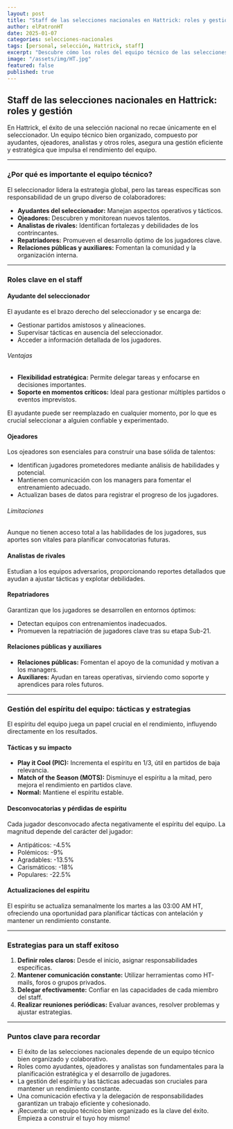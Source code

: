 ```yaml
---
layout: post
title: "Staff de las selecciones nacionales en Hattrick: roles y gestión"
author: elPatronHT
date: 2025-01-07
categories: selecciones-nacionales
tags: [personal, selección, Hattrick, staff]
excerpt: "Descubre cómo los roles del equipo técnico de las selecciones nacionales contribuyen al éxito en Hattrick."
image: "/assets/img/HT.jpg"
featured: false
published: true
---
```


## Staff de las selecciones nacionales en Hattrick: roles y gestión

En Hattrick, el éxito de una selección nacional no recae únicamente en el seleccionador. Un equipo técnico bien organizado, compuesto por ayudantes, ojeadores, analistas y otros roles, asegura una gestión eficiente y estratégica que impulsa el rendimiento del equipo.

---

### ¿Por qué es importante el equipo técnico?

El seleccionador lidera la estrategia global, pero las tareas específicas son responsabilidad de un grupo diverso de colaboradores:

- **Ayudantes del seleccionador:** Manejan aspectos operativos y tácticos.
- **Ojeadores:** Descubren y monitorean nuevos talentos.
- **Analistas de rivales:** Identifican fortalezas y debilidades de los contrincantes.
- **Repatriadores:** Promueven el desarrollo óptimo de los jugadores clave.
- **Relaciones públicas y auxiliares:** Fomentan la comunidad y la organización interna.

---

### Roles clave en el staff

#### Ayudante del seleccionador

El ayudante es el brazo derecho del seleccionador y se encarga de:

- Gestionar partidos amistosos y alineaciones.
- Supervisar tácticas en ausencia del seleccionador.
- Acceder a información detallada de los jugadores.

###### Ventajas

- **Flexibilidad estratégica:** Permite delegar tareas y enfocarse en decisiones importantes.
- **Soporte en momentos críticos:** Ideal para gestionar múltiples partidos o eventos imprevistos.

El ayudante puede ser reemplazado en cualquier momento, por lo que es crucial seleccionar a alguien confiable y experimentado.

#### Ojeadores

Los ojeadores son esenciales para construir una base sólida de talentos:

- Identifican jugadores prometedores mediante análisis de habilidades y potencial.
- Mantienen comunicación con los managers para fomentar el entrenamiento adecuado.
- Actualizan bases de datos para registrar el progreso de los jugadores.

###### Limitaciones

Aunque no tienen acceso total a las habilidades de los jugadores, sus aportes son vitales para planificar convocatorias futuras.

#### Analistas de rivales

Estudian a los equipos adversarios, proporcionando reportes detallados que ayudan a ajustar tácticas y explotar debilidades.

#### Repatriadores

Garantizan que los jugadores se desarrollen en entornos óptimos:

- Detectan equipos con entrenamientos inadecuados.
- Promueven la repatriación de jugadores clave tras su etapa Sub-21.

#### Relaciones públicas y auxiliares

- **Relaciones públicas:** Fomentan el apoyo de la comunidad y motivan a los managers.
- **Auxiliares:** Ayudan en tareas operativas, sirviendo como soporte y aprendices para roles futuros.

---

### Gestión del espíritu del equipo: tácticas y estrategias

El espíritu del equipo juega un papel crucial en el rendimiento, influyendo directamente en los resultados.

#### Tácticas y su impacto

- **Play it Cool (PIC):** Incrementa el espíritu en 1/3, útil en partidos de baja relevancia.
- **Match of the Season (MOTS):** Disminuye el espíritu a la mitad, pero mejora el rendimiento en partidos clave.
- **Normal:** Mantiene el espíritu estable.

#### Desconvocatorias y pérdidas de espíritu

Cada jugador desconvocado afecta negativamente el espíritu del equipo. La magnitud depende del carácter del jugador:

- Antipáticos: -4.5%
- Polémicos: -9%
- Agradables: -13.5%
- Carismáticos: -18%
- Populares: -22.5%

#### Actualizaciones del espíritu

El espíritu se actualiza semanalmente los martes a las 03:00 AM HT, ofreciendo una oportunidad para planificar tácticas con antelación y mantener un rendimiento constante.

---

### Estrategias para un staff exitoso

1. **Definir roles claros:** Desde el inicio, asignar responsabilidades específicas.
2. **Mantener comunicación constante:** Utilizar herramientas como HT-mails, foros o grupos privados.
3. **Delegar efectivamente:** Confiar en las capacidades de cada miembro del staff.
4. **Realizar reuniones periódicas:** Evaluar avances, resolver problemas y ajustar estrategias.

---

### Puntos clave para recordar

- El éxito de las selecciones nacionales depende de un equipo técnico bien organizado y colaborativo.
- Roles como ayudantes, ojeadores y analistas son fundamentales para la planificación estratégica y el desarrollo de jugadores.
- La gestión del espíritu y las tácticas adecuadas son cruciales para mantener un rendimiento constante.
- Una comunicación efectiva y la delegación de responsabilidades garantizan un trabajo eficiente y cohesionado.
- ¡Recuerda: un equipo técnico bien organizado es la clave del éxito. Empieza a construir el tuyo hoy mismo!

